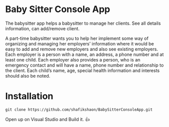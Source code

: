 # Baby Sitter Console App
The babysitter app helps a babysitter to manage her clients. See all details information, can add/remove client.

A part-time babysitter wants you to help her implement some way of organizing and managing her employers’ information where it would be easy to add and remove new employers and also see existing employers. Each employer is a person with a name, an address, a phone number and at least one child. Each employer also provides a person, who is an emergency contact and will have a name, phone number and relationship to the client. Each child’s name, age, special health information and interests should also be noted.

# Installation

`git clone https://github.com/shafikshaon/BabySitterConsoleApp.git`

Open up on Visual Studio and Build it. :+1:
